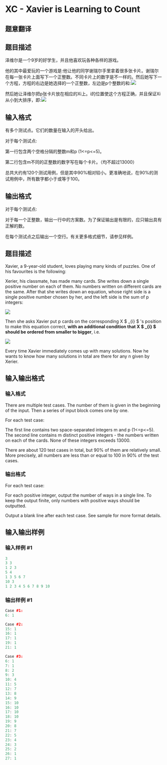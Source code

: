 # XC - Xavier is Learning to Count

## 题意翻译

## **题目描述**

泽维尔是一个9岁的好学生，并且他喜欢玩各种各样的游戏。

他的其中最爱玩的一个游戏是:他让他的同学谢瑞尔手里拿着很多张卡片。谢瑞尔在每一张卡片上面写下一个正整数。不同卡片上的数字是不一样的。然后她写下一个方程，方程的右边是她选择的一个正整数，左边是p个整数的和:![](https://cdn.luogu.org/upload/vjudge_pic/SP9687/3d9bbdf0e685b67ecd5d1d6f3635f5bbb5412121.png)

然后她让泽维尔把p张卡片放在相应的Xi上。i的位置使这个方程正确，并且保证Xi从小到大排序，即:![](https://cdn.luogu.org/upload/vjudge_pic/SP9687/3732c5b0db8433a1ce502f2445282bcac9b4b6cc.png)

## **输入格式**

有多个测试点。它们的数量在输入的开头给出。

对于每个测试点:

第一行包含两个空格分隔的整数m和p (1<=p<=5)。

第二行包含m不同的正整数的数字写在每个卡片。（均不超过13000）

总共大约有120个测试用例，但是其中90%相对较小。更准确地说，在90%的测试用例中，所有数字都小于或等于100。

## **输出格式**

对于每个测试点:

对于每一个正整数，输出一行中的方案数。为了保证输出是有限的，应只输出具有正解的数。

在每个测试点之后输出一个空行。有关更多格式细节，请参见样例。

## 题目描述

Xavier, a 9-year-old student, loves playing many kinds of puzzles. One of his favourites is the following:

Xerier, his classmate, has made many cards. She writes down a single positive number on each of them. No numbers written on different cards are the same. After that she writes down an equation, whose right side is a single positive number chosen by her, and the left side is the sum of p integers:

![](https://cdn.luogu.com.cn/upload/vjudge_pic/SP9687/3d9bbdf0e685b67ecd5d1d6f3635f5bbb5412121.png)

Then she asks Xavier put p cards on the corresponding X $ _{i} $ 's position to make this equation correct, **with an additional condition that X $ _{i} $ should be ordered from smaller to bigger**, i.e.

![](https://cdn.luogu.com.cn/upload/vjudge_pic/SP9687/3732c5b0db8433a1ce502f2445282bcac9b4b6cc.png)

Every time Xavier immediately comes up with many solutions. Now he wants to know how many solutions in total are there for any n given by Xerier.

## 输入输出格式

### 输入格式

There are multiple test cases. The number of them is given in the beginning of the input. Then a series of input block comes one by one.

For each test case:

The first line contains two space-separated integers m and p (1<=p<=5). The second line contains m distinct positive integers - the numbers written on each of the cards. None of these integers exceeds 13000.

There are about 120 test cases in total, but 90% of them are relatively small. More precisely, all numbers are less than or equal to 100 in 90% of the test cases.

### 输出格式

For each test case:

For each positive integer, output the number of ways in a single line. To keep the output finite, only numbers with positive ways should be outputted.

Output a blank line after each test case. See sample for more format details.

## 输入输出样例

### 输入样例 #1

```cpp
3
3 3
1 2 3
5 4
1 3 5 6 7
10 3
1 2 3 4 5 6 7 8 9 10
```


### 输出样例 #1

```cpp
Case #1:
6: 1

Case #2:
15: 1
16: 1
17: 1
19: 1
21: 1

Case #3:
6: 1
7: 1
8: 2
9: 3
10: 4
11: 5
12: 7
13: 8
14: 9
15: 10
16: 10
17: 10
18: 10
19: 9
20: 8
21: 7
22: 5
23: 4
24: 3
25: 2
26: 1
27: 1
```



